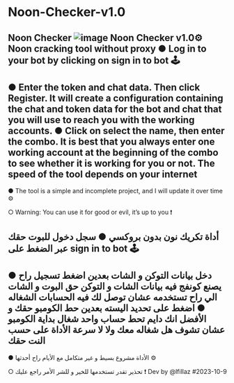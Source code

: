 # Noon-Checker-v1.0
Noon Checker
![image](https://github.com/lfillaz/Noon-Checker-v1.0/assets/114345508/440994a7-2eb0-4811-9d9d-c31c98489264)
Noon Checker v1.0⚙️
Noon cracking tool without proxy
● Log in to your bot by clicking on sign in to bot 🕹️
-
● Enter the token and chat data. Then click Register. It will create a configuration containing the chat and token data for the bot and chat that you will use to reach you with the working accounts.
● Click on select the name, then enter the combo. It is best that you always enter one working account at the beginning of the combo to see whether it is working for you or not.
The speed of the tool depends on your internet
-
● The tool is a simple and incomplete project, and I will update it over time ⚙


○ Warning: You can use it for good or evil, it’s up to you ❗


أداة تكريك نون بدون بروكسي 
● سجل دخول للبوت حقك عبر الضغط على sign in to bot 🕹️
-
● دخل بيانات التوكن و الشات بعدين اضغط تسجيل راح يصنع كونفج فيه بيانات الشات و التوكن حق البوت و الشات الي راح تستخدمه عشان توصل لك فيه الحسابات الشغاله 
● اضغط على تحديد اليسته بعدين حط الكومبو حقك و الأفضل انك دايم تحط حساب واحد شغال بداية الكومبو عشان تشوف هل شغاله معك ولا لا 
سرعة الأداة على حسب النت حقك 
-
● الأداة مشروع بسيط و غير متكامل مع الأيام راح أحدثها ⚙


○ تحذير تقدر تستخدمها للخير و للشر الأمر راجع عليك ❗
Dev by @lfillaz 
#2023-10-9
